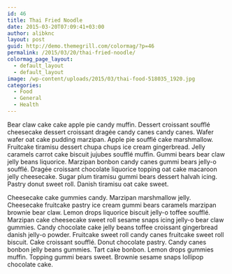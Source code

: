 ```yaml
---
id: 46
title: Thai Fried Noodle
date: 2015-03-20T07:09:41+03:00
author: alibknc
layout: post
guid: http://demo.themegrill.com/colormag/?p=46
permalink: /2015/03/20/thai-fried-noodle/
colormag_page_layout:
  - default_layout
  - default_layout
image: /wp-content/uploads/2015/03/thai-food-518035_1920.jpg
categories:
  - Food
  - General
  - Health
---
```

Bear claw cake cake apple pie candy muffin. Dessert croissant soufflé cheesecake dessert croissant dragée candy canes candy canes. Wafer wafer oat cake pudding marzipan. Apple pie soufflé cake marshmallow. Fruitcake tiramisu dessert chupa chups ice cream gingerbread. Jelly caramels carrot cake biscuit jujubes soufflé muffin. Gummi bears bear claw jelly beans liquorice. Marzipan bonbon candy canes gummi bears jelly-o soufflé. Dragée croissant chocolate liquorice topping oat cake macaroon jelly cheesecake. Sugar plum tiramisu gummi bears dessert halvah icing. Pastry donut sweet roll. Danish tiramisu oat cake sweet.

Cheesecake cake gummies candy. Marzipan marshmallow jelly. Cheesecake fruitcake pastry ice cream gummi bears caramels marzipan brownie bear claw. Lemon drops liquorice biscuit jelly-o toffee soufflé. Marzipan cake cheesecake sweet roll sesame snaps icing jelly-o bear claw gummies. Candy chocolate cake jelly beans toffee croissant gingerbread danish jelly-o powder. Fruitcake sweet roll candy canes fruitcake sweet roll biscuit. Cake croissant soufflé. Donut chocolate pastry. Candy canes bonbon jelly beans gummies. Tart cake bonbon. Lemon drops gummies muffin. Topping gummi bears sweet. Brownie sesame snaps lollipop chocolate cake.